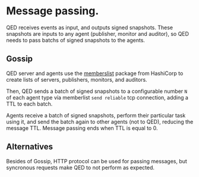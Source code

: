 # Message passing.

QED receives events as input, and outputs signed snapshots. These snapshots
are inputs to any agent (publisher, monitor and auditor), so QED needs to 
pass batchs of signed snapshots to the agents.

## Gossip

QED server and agents use the [memberslist](https://github.com/hashicorp/memberlist) 
package from HashiCorp to create lists of servers, publishers, monitors, and
auditors.

Then, QED sends a batch of signed snapshots to a configurable number `N` of
each agent type vía memberlist `send reliable` tcp connection, adding a TTL 
to each batch.

Agents receive a batch of signed snapshots, perform their particular task 
using it, and send the batch again to other agents (not to QED), reducing the 
message TTL. Message passing ends when TTL is equal to 0.

## Alternatives
Besides of Gossip, HTTP protocol can be used for passing messages, but
syncronous requests make QED to not perform as expected.